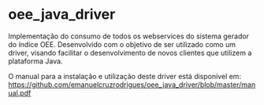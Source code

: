 # oee_java_driver
Implementação do consumo de todos os webservices do sistema gerador do índice OEE. 
Desenvolvido com o objetivo de ser utilizado como um driver, visando facilitar o desenvolvimento de novos clientes que utilizem a plataforma Java.

O manual para a instalação e utilização deste driver está disponível em:
https://github.com/emanuelcruzrodrigues/oee_java_driver/blob/master/manual.pdf
